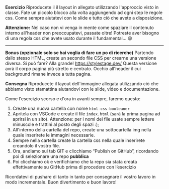
**Esercizio**
Riproducete il il layout in allegato utilizzando l'approccio visto in classe.
Fate un piccolo blocco alla volta aggiungendo ad ogni step le regole css.
Come sempre aiutatevi con le slide e tutto ciò che avete a disposizione.

**Attenzione:**
Nel caso non vi venga in mente come spaziare il contenuto interno all'header non preoccupatevi, passate oltre! Potreste aver bisogno di una regola css che avete usato durante il fundamental... 😃
****
**Bonus (opzionale solo se hai voglia di fare un po di ricerche)**
Partendo dallo stesso HTML, create un secondo file CSS per crearne una versione diversa.
Si può fare? Alla grande! https://stylestage.dev/
Questa versione avrà il corpo pagina più stretto e centrato. Occhio all'header il cui background rimane invece a tutta pagina.

**Consegna**
Riproducete il layout dell'immagine allegata utilizzando ciò che abbiamo visto stamattina aiutandovi con le slide, video e documentazione.

Come l'esercizio scorso e d'ora in avanti sempre, faremo questo:
1. Create una nuova cartella con nome `html-css-booleaner`
2. Apritela con VSCode e create il file `index.html` (sarà la prima pagina ad aprirsi in un sito).
Attenzione: per i nomi dei file usate sempre lettere minuscole e trattini al posto degli spazi :);
3. All'interno della cartella del repo, create una sottocartella img nella quale inserirete le immagini necessarie.
4. Sempre nella cartella create la cartella css nella quale inserirete creandolo il vostro file.
5. Ora, andiamo sul tab GIT e clicchiamo “Publish on GitHub”, ricordando poi di selezionare una repo **pubblica**
6. Poi clicchiamo ok e verifichiamo che la repo sia stata creata effettivamente su GitHub prima di procedere con l’esercizio

Ricordatevi di pushare di tanto in tanto per consegnare il vostro lavoro in modo incrementale.
Buon divertimento e buon lavoro! 

